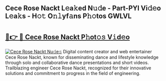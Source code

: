 ## Cece Rose Nackt L𝚎a𝚔ed N𝚞𝚍e - Part-PYl Vi𝚍𝚎o L𝚎a𝚔s - H𝚘𝚝 O𝚗𝚕yf𝚊ns P𝚑𝚘tos GWLVL

# <h2><a href="http://kfcnkr.oniu.top/?m=Cece+Rose+Nackt">🔗👉 🔴 Cece Rose Nackt P𝚑ot𝚘𝚜 V𝚒d𝚎o</a></h2>

[![Cece Rose Nackt Nu𝚍e𝚜](https://i.imgur.com/0qMVB7G.gif)](http://kfcnkr.oniu.top/?m=Cece+Rose+Nackt)
Digital content creator and web entertainer Cece Rose Nackt, known for disseminating dance and lifestyle knowledge through solo and collaborative dance presentations and short videos. Trailblazing engineer Cece Rose Nackt, recognized for their innovative solutions and commitment to progress in the field of engineering.  
